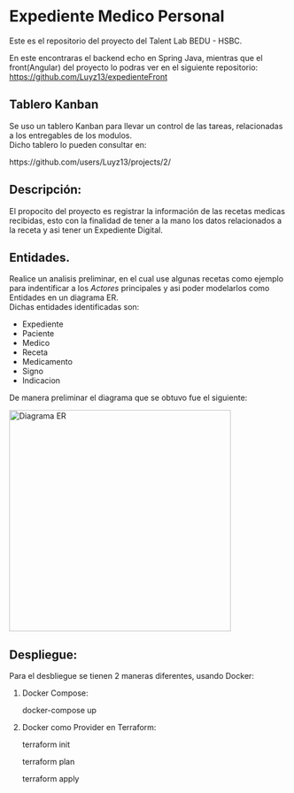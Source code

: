 # Expediente Medico Personal
Este es el repositorio del proyecto del Talent Lab BEDU - HSBC.

En este encontraras el backend echo en Spring Java, mientras que el front(Angular) del proyecto lo podras ver en el siguiente repositorio:
https://github.com/Luyz13/expedienteFront

## Tablero Kanban
<p>Se uso un tablero Kanban para llevar un control de las tareas, relacionadas a los entregables de los modulos. <br> Dicho tablero lo pueden consultar en:</p>
https://github.com/users/Luyz13/projects/2/


## Descripción:
<p>El propocito del proyecto es registrar la información de las recetas medicas recibidas, esto con la finalidad de tener a la mano los datos relacionados a la receta y asi tener un Expediente Digital.</p>

## Entidades.
<p>Realice un analisis preliminar, en el cual use algunas recetas como ejemplo para indentificar a los <i>Actores</i> principales y asi poder modelarlos como Entidades en un diagrama ER.<br> Dichas entidades identificadas son:</p>
<ul>
 <li>Expediente</li>
 <li>Paciente</li>
 <li>Medico</li>
 <li>Receta</li>
 <li>Medicamento</li>
 <li>Signo</li>
 <li>Indicacion</li>
</ul>

<p>De manera preliminar el diagrama que se obtuvo fue el siguiente:</p>
<img src="" alt="Diagrama ER" width="400" height="400">


## Despliegue:
<p>Para el desbliegue se tienen 2 maneras diferentes, usando Docker:</p>
<ol>
 <li>Docker Compose:</li>
  <p>docker-compose up</p>
 <li>Docker como Provider en Terraform:</li>
  <p>terraform init</p>
  <p>terraform plan</p>
  <p>terraform apply</p>
</ol>





  
  

